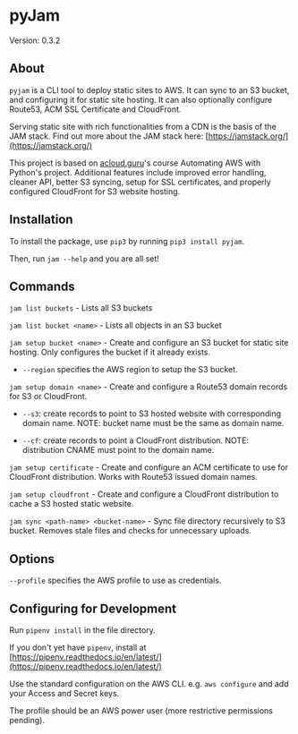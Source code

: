# pyJam

Version: 0.3.2

## About

`pyjam` is a CLI tool to deploy static sites to AWS. It can sync to an S3 bucket, and configuring it for static site hosting. It can also optionally configure Route53, ACM SSL Certificate and CloudFront.

Serving static site with rich functionalities from a CDN is the basis of the JAM stack. Find out more about the JAM stack here: [https://jamstack.org/](https://jamstack.org/)

This project is based on [acloud.guru](acloud.guru)'s course Automating AWS with Python's project. Additional features include improved error handling, cleaner API, better S3 syncing, setup for SSL certificates, and properly configured CloudFront for S3 website hosting.

## Installation

To install the package, use `pip3` by running `pip3 install pyjam`.

Then, run `jam --help` and you are all set!

## Commands

`jam list buckets` - Lists all S3 buckets

`jam list bucket <name>` - Lists all objects in an S3 bucket

`jam setup bucket <name>` - Create and configure an S3 bucket for static site hosting. Only configures the bucket if it already exists.

- `--region` specifies the AWS region to setup the S3 bucket.

`jam setup domain <name>` - Create and configure a Route53 domain records for S3 or CloudFront.

- `--s3`: create records to point to S3 hosted website with corresponding domain name. NOTE: bucket name must be the same as domain name.

- `--cf`: create records to point a CloudFront distribution. NOTE: distribution CNAME must point to the domain name.

`jam setup certificate` - Create and configure an ACM certificate to use for CloudFront distribution. Works with Route53 issued domain names.

`jam setup cloudfront` - Create and configure a CloudFront distribution to cache a S3 hosted static website.

`jam sync <path-name> <bucket-name>` - Sync file directory recursively to S3 bucket. Removes stale files and checks for unnecessary uploads.

## Options

`--profile` specifies the AWS profile to use as credentials.

## Configuring for Development

Run `pipenv install` in the file directory.

If you don't yet have `pipenv`, install at [https://pipenv.readthedocs.io/en/latest/](https://pipenv.readthedocs.io/en/latest/)

Use the standard configuration on the AWS CLI. e.g. `aws configure` and add your Access and Secret keys.

The profile should be an AWS power user (more restrictive permissions pending).
